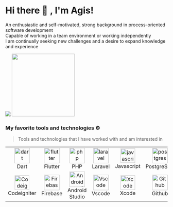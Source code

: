# Hi there 👋 , I'm Agis!
An enthusiastic and self-motivated, strong background in process-oriented software development<br>
Capable of working in a team environment or working independently
<br>I am continually seeking new challenges and a desire to expand knowledge and experience
<p>
    <img src="https://github-readme-stats.vercel.app/api?username=agisrh&theme=vue-dark&show_icons=true" />
    <img src="https://github-readme-stats.vercel.app/api/top-langs/?username=agisrh&layout=compact&theme=vue-dark" height=195 />
 
</p>

### My favorite tools and technologies ⚙️

> Tools and technologies that I have worked with and am interested in

<table>
  <tr>
    <td align="center" width="93">
        <img src="https://skillicons.dev/icons?i=dart" width="48" height="48" alt="dart" />
      <br>Dart
    </td>
    <td align="center" width="93">
      <img src="https://skillicons.dev/icons?i=flutter" width="48" height="48" alt="flutter" />
      <br>Flutter
    </td>
    <td align="center" width="93">
       <img src="https://skillicons.dev/icons?i=php" width="48" height="48" alt="php" />
      <br>PHP
    </td>
    <td align="center" width="93">
        <img src="https://skillicons.dev/icons?i=laravel" width="48" height="48" alt="laravel" />
      <br>Laravel
    </td>
     <td align="center" width="93">
        <img src="https://skillicons.dev/icons?i=javascript" width="45" height="45" alt="javascript" />
      <br>Javascript
     </td>
     <td align="center" width="93">
        <img src="https://skillicons.dev/icons?i=postgres" width="48" height="48" alt="postgres" />
      <br>PostgreSQL
     </td>
     <td align="center" width="93">
        <img src="https://skillicons.dev/icons?i=mysql" width="48" height="48" alt="mysql" />
      <br>MySQL
     </td>
     <td align="center" width="93">
        <img src="https://skillicons.dev/icons?i=bootstrap" width="45" height="45" alt="bootstrap" />
      <br>Bootstrap
     </td>
    <td align="center" width="93">
        <img src="[https://pbs.twimg.com/media/CQolRlrVAAAnrpC.png" width="48" height="48" alt="Slim" />
      <br>Slim
    </td>
  </tr>
 
  <tr>
    <td align="center" width="93">
        <img src="https://cdn-peanutsquare.b-cdn.net/wp-content/uploads/2022/11/codeigniter-logo.png" alt="Codeigniter" width="45" height="45" />
      <br>Codeigniter
    </td>
   <td align="center" width="93">
        <img src="https://skillicons.dev/icons?i=firebase" width="48" height="48" alt="Firebase" />
      <br>Firebase
    </td>
    <td align="center" width="93">
        <img src="https://skillicons.dev/icons?i=androidstudio" width="48" height="48" alt="Androidstudio" />
      <br>Android Studio
    </td>
   <td align="center" width="93">
        <img src="https://skillicons.dev/icons?i=vscode" width="48" height="48" alt="Vscode" />
      <br>Vscode
    </td>
   <td align="center" width="93">
        <img src="https://user-images.githubusercontent.com/25181517/186711578-bf30cb30-40b7-4b45-95a5-bdf837c372e7.png" width="45" height="45" alt="Xcode" />
      <br>Xcode
    </td>
    <td align="center" width="93">
        <img src="https://skillicons.dev/icons?i=github" width="48" height="48" alt="Github" />
      <br>Github
    </td>
    <td align="center"  width="93">
        <img src="https://skillicons.dev/icons?i=gitlab" width="48" height="48" alt="GitLab" />
      <br>GitLab
    </td>
   <td align="center"  width="93">
        <img src="https://user-images.githubusercontent.com/25181517/192108375-268c35e6-ab26-44b2-88bf-e3121a4e5083.png" width="45" height="45" alt="Bitbucket" />
      <br>Bitbucket
    </td>
    <td align="center"  width="93">
        <img src="https://skillicons.dev/icons?i=postman" width="45" height="45" alt="Postman" />
      <br>Postman
    </td>
  </tr>
</table>


<!--

Here are some ideas to get you started:

- 🔭 I’m currently working on ...
- 🌱 I’m currently learning ...
- 👯 I’m looking to collaborate on ...
- 🤔 I’m looking for help with ...
- 💬 Ask me about ...
- 📫 How to reach me: ...
- 😄 Pronouns: ...
- ⚡ Fun fact: ...
-->
